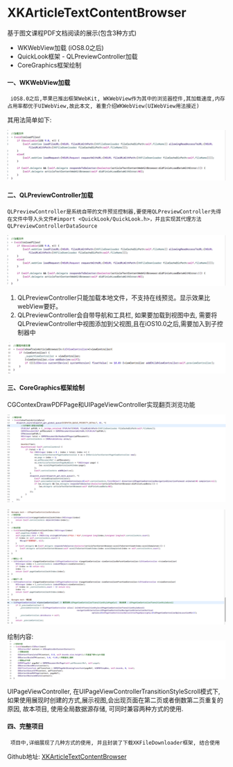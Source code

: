 # XKArticleTextContentBrowser
基于图文课程PDF文档阅读的展示(包含3种方式)


* WKWebView加载 (iOS8.0之后)
* QuickLook框架 - QLPreviewController加载 
* CoreGraphics框架绘制


#### 一、WKWebView加载

```
 iOS8.0之后,苹果已推出框架WebKit, WKWebView作为其中的浏览器控件,其加载速度,内存占用率都优于UIWebView,故此本文, 着重介绍WKWebView(UIWebView用法接近)

```

其用法简单如下:

![](images/image01.png)


#### 二、QLPreviewController加载

```
QLPreviewController是系统自带的文件预览控制器,要使用QLPreviewController先得在文件中导入头文件#import <QuickLook/QuickLook.h>，并且实现其代理方法QLPreviewControllerDataSource

```

![](images/image01.png)

1. QLPreviewController只能加载本地文件，不支持在线预览。显示效果比webView要好。
2. QLPreviewController会自带导航和工具栏, 如果要加载到视图中去, 需要将QLPreviewController中视图添加到父视图,且在iOS10.0之后,需要加入到子控制器中

![](images/image03.png)


#### 三、CoreGraphics框架绘制

CGContexDrawPDFPage和UIPageViewController实现翻页浏览功能

![](images/image04.png)

![](images/image05.png)

绘制内容:
![](images/image06.png)

UIPageViewController, 在UIPageViewControllerTransitionStyleScroll模式下, 如果使用展现时创建的方式,展示视图,会出现页面在第二页或者倒数第二页重复的原因, 故本项目, 使用全局数据源存储, 可同时兼容两种方式的使用.

#### 四、完整项目

```
 项目中,详细展现了几种方式的使用, 并且封装了下载XKFileDownloader框架, 结合使用

```

Github地址: [XKArticleTextContentBrowser](https://github.com/ryanmans/XKArticleTextContentBrowser)


